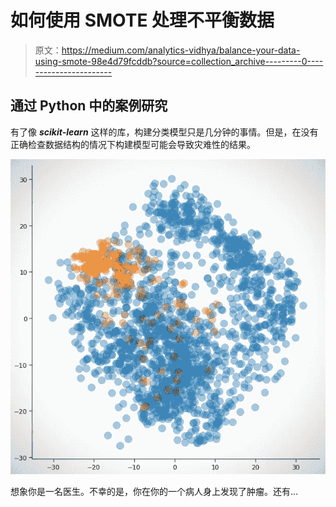 # 如何使用 SMOTE 处理不平衡数据

> 原文：<https://medium.com/analytics-vidhya/balance-your-data-using-smote-98e4d79fcddb?source=collection_archive---------0----------------------->

## 通过 Python 中的案例研究

有了像 ***scikit-learn*** 这样的库，构建分类模型只是几分钟的事情。但是，在没有正确检查数据结构的情况下构建模型可能会导致灾难性的结果。

![](img/e510e3af4c74ea50f8e15d7d384f22d6.png)

想象你是一名医生。不幸的是，你在你的一个病人身上发现了肿瘤。还有…